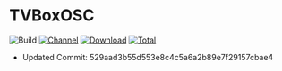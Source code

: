 # TVBoxOSC

![Build](https://shields.io/github/workflow/status/njfkib/TVBoxOSC-apk/Build?logo=github&label=Build)
[![Channel](https://img.shields.io/badge/Follow-Telegram-blue.svg?logo=telegram)](https://t.me/lookiptv)
[![Download](https://img.shields.io/github/v/release/njfkib/TVBoxOSC-apk?color=orange&logoColor=orange&label=Download&logo=DocuSign)](https://github.com/njfkib/TVBoxOSC-apk/releases/latest) 
[![Total](https://shields.io/github/downloads/njfkib/TVBoxOSC-apk/total?logo=Bookmeter&label=Counts&logoColor=yellow&color=yellow)](https://github.com/njfkib/TVBoxOSC-apk/releases)


+ Updated Commit: 529aad3b55d553e8c4c5a6a2b89e7f29157cbae4


